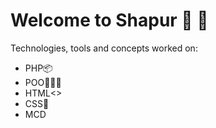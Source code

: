 <h1>Welcome to Shapur 👋 🏨</h1>
<p>Technologies, tools and concepts worked on:<br></p>
<ul>
  <li>PHP📦</li>
  <li>POO🏃🏽‍♂️</li>
  <li>HTML<></li>
  <li>CSS🌈</li>
  <li>MCD</li>
